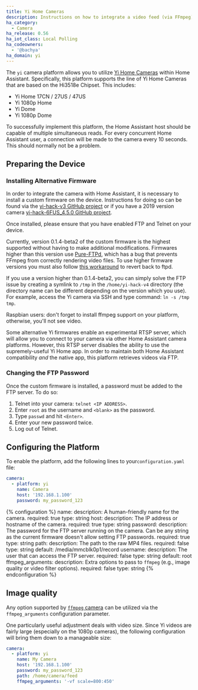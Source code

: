 ```yaml
---
title: Yi Home Cameras
description: Instructions on how to integrate a video feed (via FFmpeg) as a camera within Home Assistant.
ha_category:
  - Camera
ha_release: 0.56
ha_iot_class: Local Polling
ha_codeowners:
  - '@bachya'
ha_domain: yi
---
```


The `yi` camera platform allows you to utilize [Yi Home Cameras](https://www.yitechnology.com/) within Home Assistant. Specifically, this platform supports the line of Yi Home Cameras that are based on the Hi3518e Chipset. This includes:

* Yi Home 17CN / 27US / 47US
* Yi 1080p Home
* Yi Dome
* Yi 1080p Dome

To successfully implement this platform, the Home Assistant host should be capable of multiple simultaneous reads. For every concurrent Home Assistant user, a connection will be made to the camera every 10 seconds. This should normally not be a problem.

## Preparing the Device

### Installing Alternative Firmware

In order to integrate the camera with Home Assistant, it is necessary to install a custom firmware on the device. Instructions for doing so can be found via the [yi-hack-v3 GitHub project](https://github.com/shadow-1/yi-hack-v3) or if you have a 2019 version camera [yi-hack-6FUS_4.5.0 GitHub project](https://github.com/roleoroleo/yi-hack-6FUS_4.5.0).

Once installed, please ensure that you have enabled FTP and Telnet on your device.

<div class='note warning'>

Currently, version 0.1.4-beta2 of the custom firmware is the highest supported without having to make additional modifications. Firmwares higher than this version use [Pure-FTPd](https://www.pureftpd.org/project/pure-ftpd), which has a bug that prevents FFmpeg from correctly rendering video files. To use higher firmware versions you must also follow [this workaround](https://github.com/shadow-1/yi-hack-v3/issues/129#issuecomment-361723075) to revert back to ftpd.

</div>

<div class='note warning'>

If you use a version higher than 0.1.4-beta2, you can simply solve the FTP issue by creating a symlink to `/tmp` in the `/home/yi-hack-v4` directory (the directory name can be different depending on the version which you use). For example, access the Yi camera via SSH and type command: `ln -s /tmp tmp`.

</div>

<div class='note warning'>
Raspbian users: don't forget to install ffmpeg support on your platform, otherwise, you'll not see video.
</div>

<div class='note warning'>

Some alternative Yi firmwares enable an experimental RTSP server, which will allow you to connect to your camera via other Home Assistant camera platforms. However, this RTSP server disables the ability to use the supremely-useful Yi Home app. In order to maintain both Home Assistant compatibility _and_ the native app, this platform retrieves videos via FTP.

</div>

### Changing the FTP Password

Once the custom firmware is installed, a password must be added to the FTP
server. To do so:

1. Telnet into your camera: `telnet <IP ADDRESS>`.
2. Enter `root` as the username and `<blank>` as the password.
3. Type `passwd` and hit `<Enter>`.
4. Enter your new password twice.
5. Log out of Telnet.

## Configuring the Platform

To enable the platform, add the following lines to your`configuration.yaml` file:

```yaml
camera:
  - platform: yi
    name: Camera
    host: '192.168.1.100'
    password: my_password_123
```

{% configuration %}
name:
  description: A human-friendly name for the camera.
  required: true
  type: string
host:
  description: The IP address or hostname of the camera.
  required: true
  type: string
password:
  description: The password for the FTP server running on the camera. Can be any string as the current firmware doesn't allow setting FTP passwords.
  required: true
  type: string
path:
  description: The path to the raw MP4 files.
  required: false
  type: string
  default: /media/mmcblk0p1/record
username:
  description: The user that can access the FTP server.
  required: false
  type: string
  default: root
ffmpeg_arguments:
  description: Extra options to pass to `ffmpeg` (e.g., image quality or video filter options).
  required: false
  type: string
{% endconfiguration %}

## Image quality

Any option supported by [`ffmpeg` camera](/integrations/camera.ffmpeg/) can be utilized via the `ffmpeg_arguments` configuration parameter.

One particularly useful adjustment deals with video size. Since Yi videos are fairly large (especially on the 1080p cameras), the following configuration will bring them down to a manageable size:

```yaml
camera:
  - platform: yi
    name: My Camera
    host: '192.168.1.100'
    password: my_password_123
    path: /home/camera/feed
    ffmpeg_arguments: '-vf scale=800:450'
```
